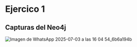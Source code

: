 # Ejercico 1

## Capturas del Neo4j


![Imagen de WhatsApp 2025-07-03 a las 16 04 54_6b6a194b](https://github.com/user-attachments/assets/23b8eda1-6527-4a7e-9d60-2ce512ac34ba)
